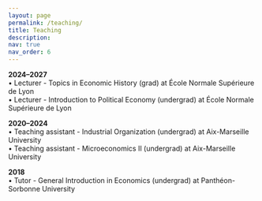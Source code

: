 ```yaml
---
layout: page
permalink: /teaching/
title: Teaching
description: 
nav: true
nav_order: 6
---
```

**2024–2027** <br />
• Lecturer - Topics in Economic History (grad) at École Normale Supérieure de Lyon <br />
• Lecturer - Introduction to Political Economy (undergrad) at École Normale Supérieure de Lyon

**2020–2024**  <br />
• Teaching assistant - Industrial Organization (undergrad) at Aix-Marseille University  <br />
• Teaching assistant - Microeconomics II (undergrad)  at Aix-Marseille University

**2018**  <br />
• Tutor - General Introduction in Economics (undergrad) at Panthéon-Sorbonne University
